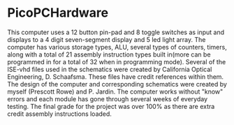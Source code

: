 # PicoPCHardware
This computer uses a 12 button pin-pad and 8 toggle switches as input and displays to a 4 digit seven-segment display and 5 led light array. The computer has various storage types, ALU, several types of counters, timers, along with a total of 21 assembly instruction types built in(more can be programmed in for a total of 32 when in programming mode). Several of the ISE-vhd files used in the schematics were created by California Optical Engineering, D. Schaafsma. These files have credit references within them. The design of the computer and corresponding schematics were created by myself (Prescott Rowe) and P. Jardin. The computer works without "know" errors and each module has gone through several weeks of everyday testing. The final grade for the project was over 100% as there are extra credit assembly instructions loaded.
